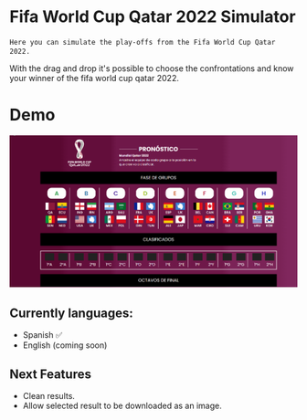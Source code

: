 # Fifa World Cup Qatar 2022 Simulator

```
Here you can simulate the play-offs from the Fifa World Cup Qatar 2022.
```

With the drag and drop it's possible to choose the confrontations and know your winner of the fifa world cup qatar 2022.

# Demo

<img src="public\assets\images\demo.gif">

## Currently languages:

- Spanish ✅
- English (coming soon)

## Next Features

- Clean results.
- Allow selected result to be downloaded as an image.
